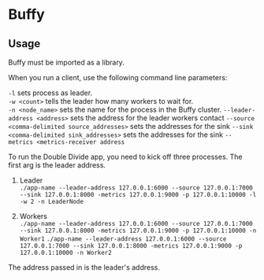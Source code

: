 # Buffy

## Usage

Buffy must be imported as a library.

When you run a client, use the following command line parameters:

```-l``` sets process as leader.  
```-w <count>``` tells the leader how many workers to wait for.  
```-n <node_name>``` sets the name for the process in the Buffy cluster.
```--leader-address <address>``` sets the address for the leader workers contact
```--source <comma-delimited source_addresses>``` sets the addresses for the sink
```--sink <comma-delimited sink_addresses>``` sets the addresses for the sink
```--metrics <metrics-receiver address```

To run the Double Divide app, you need to kick off three processes.  The first arg is
the leader address.

1. Leader  
```./app-name --leader-address 127.0.0.1:6000 --source 127.0.0.1:7000 --sink 127.0.0.1:8000 -metrics 127.0.0.1:9000 -p 127.0.0.1:10000 -l -w 2 -n LeaderNode```

2. Workers  
```./app-name --leader-address 127.0.0.1:6000 --source 127.0.0.1:7000 --sink 127.0.0.1:8000 -metrics 127.0.0.1:9000 -p 127.0.0.1:10000 -n Worker1```
```./app-name --leader-address 127.0.0.1:6000 --source 127.0.0.1:7000 --sink 127.0.0.1:8000 -metrics 127.0.0.1:9000 -p 127.0.0.1:10000 -n Worker2```

The address passed in is the leader's address.
